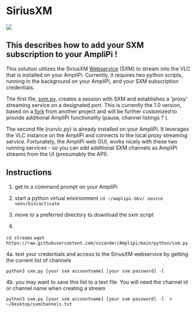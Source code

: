 # SiriusXM
![](https://i.pcmag.com/imagery/reviews/02NI5TtZ2SlHLoJdMkRtvwi-7.fit_scale.size_1028x578.v1582315481.png)

## This describes how to add your SXM subscription to your AmpliPi !

This solution utilizes the SiriusXM [Webservice](https://player.siriusxm.com/home/foryou) (SXM) to stream into the VLC that is installed on your AmpliPi.
Currently, it requires two python scripts, running in the background on your AmpliPi, and your SXM subscription credentials.  

The first file, [sxm.py](https://github.com/vszander/Amplipi/blob/main/python/sxm.py), creates a session with SXM and establishes a 'proxy' streaming service on a designated port.  This is currently the 1.0 version, based on a [fork](https://github.com/vszander/SiriusXM_Streamer) from another project and will be further customized to provide additional AmpliPi functionality (pause, channel listings ?  ).

The second file (runvlc.py) is already installed on your AmpliPi.  It leverages the VLC instance on the AmpliPi and connects to the local proxy streaming service.  Fortunately,  the AmpliPi web GUI, works nicely with these two running services - so you can add additional SXM channels as AmpliPi streams from the UI (presumably the API).

## Instructions

1.  get to a command prompt on your AmpliPi
2.  start a python virtual envirionment
`cd ~/amplipi-dev/
source venv/bin/activate `  

3.  move to a preferred directory to download the sxm script
4.  
`cd streams`
`wget https://raw.githubusercontent.com/vszander/Amplipi/main/python/sxm.py`

4a.   test your credentials and access to the SiriusXM webservice by getting the current list of channels

`python3 sxm.py [your sxm accountname] [your sxm password] -l`

4b.  you may want to save this list to a text file.   You will need the channel id or channel name when creating a stream

`python3 sxm.py [your sxm accountname] [your sxm password] -l  > ~/Desktop/sxmchannels.txt`
